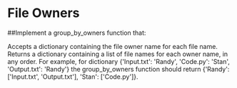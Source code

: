 # File Owners
##Implement a group_by_owners function that:

Accepts a dictionary containing the file owner name for each file name.
Returns a dictionary containing a list of file names for each owner name, in any order.
For example, for dictionary {'Input.txt': 'Randy', 'Code.py': 'Stan', 'Output.txt': 'Randy'} the group_by_owners function should return {'Randy': ['Input.txt', 'Output.txt'], 'Stan': ['Code.py']}.
